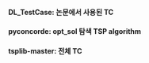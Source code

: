 #### DL_TestCase: 논문에서 사용된 TC  
#### pyconcorde: opt_sol 탐색 TSP algorithm  
#### tsplib-master: 전체 TC  
